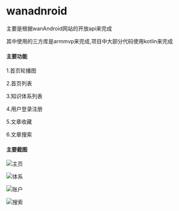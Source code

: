 # wanadnroid

主要是根据wanAndroid网站的开放api来完成

其中使用的三方库是armmvp来完成,项目中大部分代码使用kotlin来完成

#### 主要功能

1.首页轮播图

2.首页列表

3.知识体系列表

4.用户登录注册

5.文章收藏

6.文章搜索

#### 主要截图

![主页](image/Screenshot_1540885372.png)

![体系](image/Screenshot_1540885709.png)

![账户](image/Screenshot_1540885378.png)

![搜索](image/Screenshot_1540885390.png)
